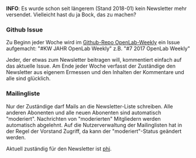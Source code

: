 **INFO**: Es wurde schon seit längerem (Stand 2018-01) kein Newsletter mehr versendet. Vielleicht hast du ja Bock, das zu machen?

### Github Issue

Zu Beginn jeder Woche wird im [Github-Repo OpenLab-Weekly](https://github.com/openlab-aux/openlab-weekly/issues) ein Issue aufgemacht:
"#KW JAHR OpenLab Weekly" z.B. "#7 2017 OpenLab Weekly"

Jeder, der etwas zum Newsletter beitragen will, kommentiert einfach auf das aktuelle Issue. Am Ende jeder Woche verfasst der Zuständige den Newsletter aus eigenem Ermessen und den Inhalten der Kommentare und alle sind glücklich.

### Mailingliste

Nur der Zuständige darf Mails an die Newsletter-Liste schreiben. Alle anderen Abonenten und alle neuen Abonenten sind automatisch "moderiert". Nachrichten von "moderierten" Mitgliedern werden automatisch abgelehnt. Auf die Nutzerverwaltung der Mailinglisten hat in der Regel der Vorstand Zugriff, da kann der "moderiert"-Status geändert werden.

Aktuell zuständig für den Newsletter ist [phj](/Mitglieder/Menschen/Mensch_phjllip).
